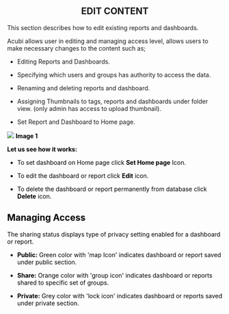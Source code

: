 


<center><h2>EDIT CONTENT</h2></center>

This section describes how to edit existing reports and dashboards. 

Acubi allows user in editing and managing access level, allows  users to make necessary changes to the content such as;

   -  Editing Reports and Dashboards.
   
   -  Specifying which users and groups has authority to access the data.
   
   -  Renaming and deleting reports and dashboard.
   
   - Assigning Thumbnails to tags, reports and dashboards under folder view. (only admin has access to upload thumbnail).
   
   -  Set Report and Dashboard to Home page.
   
   ![
](https://raw.githubusercontent.com/sv18042016/fp1/2c3e9b591017dd6316a4091ad35abfae69bf2082/images/New_version5/UD_Edit_Content_Image1.png)
<b><font color = "Black"> Image 1</b>

<b>Let us see how it works:</b>

- To set dashboard on Home page click <b>Set Home page</b> Icon.

- To edit the dashboard or report click  <B>Edit</B>  icon.

- To delete the dashboard or report permanently from database click <b>Delete</b>  icon.

## Managing Access

The sharing status displays type of privacy setting enabled for a dashboard or report.

 -   <B>Public:</B> Green color  with 'map Icon' indicates dashboard or report saved under public section.
 
 -   <B>Share:</b> Orange color with 'group icon' indicates dashboard or reports shared to specific set of groups.
 
 -   <b>Private:</B> Grey color with 'lock icon' indicates dashboard or reports saved under private section.

<!--stackedit_data:
eyJoaXN0b3J5IjpbMTQ1ODc2OTk0LC04NTY5MjE2MTksMTE4MD
Q0ODgzMSwxMzk3NTA3NzQ1LC02ODE1ODgwMzEsLTExOTQxNjgz
NzMsLTE1NzA1NjczMDcsLTExOTQxNjgzNzMsMTUxNTA4NjAxMS
wtNzA4MjUyMDUxLC0xNTUxMjU0NTU3LC04MjI0MDk5ODcsLTE0
NDQ0OTMxMDUsLTE1OTIzMTE0MjYsLTE1NTM1Njk1NzUsNzUxNj
AwMjQ2LC0xNTk0NzA3MTVdfQ==
-->